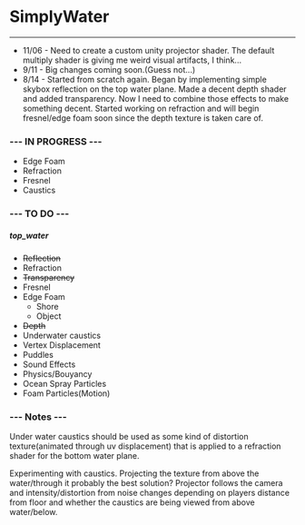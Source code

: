 # SimplyWater
-------------
+ 11/06 - Need to create a custom unity projector shader. The default multiply shader is giving me weird visual artifacts, I think...
+ 9/11 - Big changes coming soon.(Guess not...)
+ 8/14 - Started from scratch again. Began by implementing simple skybox reflection on the top water plane. Made a decent depth shader and added transparency. Now I need to combine those effects to make something decent. Started working on refraction and will begin fresnel/edge foam soon since the depth texture is taken care of. 

### --- IN PROGRESS ---
+ Edge Foam
+ Refraction
+ Fresnel
+ Caustics

### --- TO DO ---

##### top_water
+ ~~Reflection~~
+ Refraction
+ ~~Transparency~~
+ Fresnel
+ Edge Foam
    + Shore
    + Object
+ ~~Depth~~
+ Underwater caustics
+ Vertex Displacement
+ Puddles
+ Sound Effects
+ Physics/Bouyancy
+ Ocean Spray Particles
+ Foam Particles(Motion)

### --- Notes ---
Under water caustics should be used as some kind of distortion texture(animated through uv displacement) that is applied to a refraction shader for the bottom water plane.

Experimenting with caustics. Projecting the texture from above the water/through it probably the best solution? Projector follows the camera and intensity/distortion from noise changes depending on players distance from floor and whether the caustics are being viewed from above water/below.
